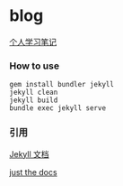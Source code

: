 # blog

[个人学习笔记](https://praisebing.github.io)

### How to use
```
gem install bundler jekyll
jekyll clean
jekyll build
bundle exec jekyll serve
```

### 引用
[Jekyll 文档](https://jekyllrb.com/docs/)

[just the docs](https://pmarsceill.github.io/just-the-docs/)
